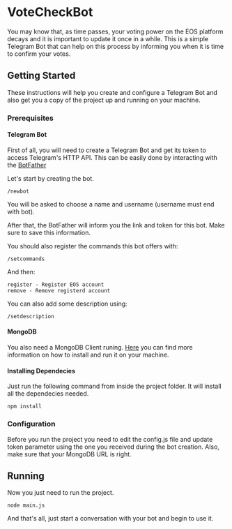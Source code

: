 # VoteCheckBot

You may know that, as time passes, your voting power on the EOS platform decays and it is important to update it once in a while. This is a simple Telegram Bot that can help on this process by informing you when it is time to confirm your votes.

## Getting Started

These instructions will help you create and configure a Telegram Bot and also get you a copy of the project up and running on your machine.

### Prerequisites
#### Telegram Bot
First of all, you will need to create a Telegram Bot and get its token to access Telegram's HTTP API. This can be easily done by interacting with the [BotFather](https://telegram.me/BotFather)

Let's start by creating the bot.

```
/newbot
```

You will be asked to choose a name and username (username must end with bot).

After that, the BotFather will inform you the link and token for this bot. Make sure to save this information.

You should also register the commands this bot offers with:

```
/setcommands
```

And then:

```
register - Register EOS account
remove - Remove registerd account
```

You can also add some description using:

```
/setdescription
```

#### MongoDB
You also need a MongoDB Client runing. [Here](https://docs.mongodb.com/manual/installation/) you can find more information on how to install and run it on your machine.

#### Installing Dependecies

Just run the following command from inside the project folder. It will install all the dependecies needed.

```
npm install
```

### Configuration
Before you run the project you need to edit the config.js file and update token parameter using the one you received during the bot creation. Also, make sure that your MongoDB URL is right.

## Running
Now you just need to run the project.

```
node main.js
```

And that's all, just start a conversation with your bot and begin to use it.
